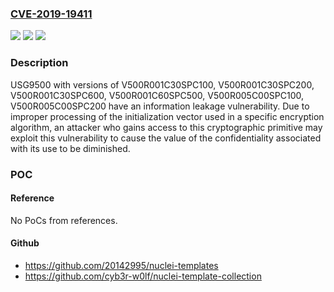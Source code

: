 ### [CVE-2019-19411](https://cve.mitre.org/cgi-bin/cvename.cgi?name=CVE-2019-19411)
![](https://img.shields.io/static/v1?label=Product&message=USG9500&color=blue)
![](https://img.shields.io/static/v1?label=Version&message=V500R001C30SPC100%2CV500R001C30SPC200%2CV500R001C30SPC600%2CV500R001C60SPC500%2CV500R005C00SPC100%2CV500R005C00SPC200%20&color=brightgreen)
![](https://img.shields.io/static/v1?label=Vulnerability&message=Information%20Leakage&color=brightgreen)

### Description

USG9500 with versions of V500R001C30SPC100, V500R001C30SPC200, V500R001C30SPC600, V500R001C60SPC500, V500R005C00SPC100, V500R005C00SPC200 have an information leakage vulnerability. Due to improper processing of the initialization vector used in a specific encryption algorithm, an attacker who gains access to this cryptographic primitive may exploit this vulnerability to cause the value of the confidentiality associated with its use to be diminished.

### POC

#### Reference
No PoCs from references.

#### Github
- https://github.com/20142995/nuclei-templates
- https://github.com/cyb3r-w0lf/nuclei-template-collection

